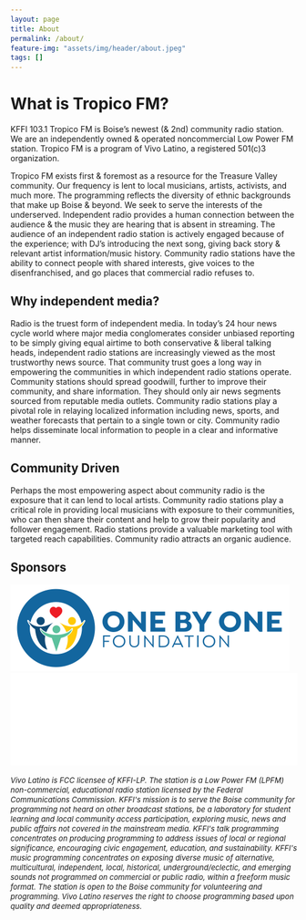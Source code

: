 ```yaml
---
layout: page
title: About
permalink: /about/
feature-img: "assets/img/header/about.jpeg"
tags: []
---
```


# What is Tropico FM?

KFFI 103.1 Tropico FM is Boise’s newest (& 2nd) community radio station. We are an independently owned & operated noncommercial Low Power FM station. Tropico FM is a program of Vivo Latino, a registered 501(c)3 organization.

Tropico FM exists first & foremost as a resource for the Treasure Valley community. Our frequency is lent to local musicians, artists, activists, and much more. The programming reflects the diversity of ethnic backgrounds that make up Boise & beyond. We seek to serve the interests of the underserved. Independent radio provides a human connection between the audience & the music they are hearing that is absent in streaming. The audience of an independent radio station is actively engaged because of the experience; with DJ’s introducing the next song, giving back story & relevant artist information/music history. Community radio stations have the ability to connect people with shared interests, give voices to the disenfranchised, and go places that commercial radio refuses to.

## Why independent media?

Radio is the truest form of independent media. In today’s 24 hour news cycle world where major media conglomerates consider unbiased reporting to be simply giving equal airtime to both conservative & liberal talking heads, independent radio stations are increasingly viewed as the most trustworthy news source. That community trust goes a long way in empowering the communities in which independent radio stations operate. Community stations should spread goodwill, further to improve their community, and share information. They should only air news segments sourced from reputable media outlets. Community radio stations play a pivotal role in relaying localized information including news, sports, and weather forecasts that pertain to a single town or city. Community radio helps disseminate local information to people in a clear and informative manner.

## Community Driven

Perhaps the most empowering aspect about community radio is the exposure that it can lend to local artists. Community radio stations play a critical role in providing local musicians with exposure to their communities, who can then share their content and help to grow their popularity and follower engagement. Radio stations provide a valuable marketing tool with targeted reach capabilities. Community radio attracts an organic audience.

## Sponsors

<a href="https://onebyonefoundation.org/"><img src="/assets/img/sponsors/OBO_logo.svg" alt="One By One Foundation"></a>
<a href="https://smokeheir.com/"><img src="/assets/img/sponsors/HEIR.png" alt="Smoke Heir"></a>

_<font size="2">Vivo Latino is FCC licensee of KFFI-LP. The station is a Low Power FM (LPFM) non-commercial, educational radio station licensed by the Federal Communications Commission. KFFI's mission is to serve the Boise community for programming not heard on other broadcast stations, be a laboratory for student learning and local community access participation, exploring music, news and public affairs not covered in the mainstream media. KFFI's talk programming concentrates on producing programming to address issues of local or regional significance, encouraging civic engagement, education, and sustainability. KFFI's music programming concentrates on exposing diverse music of alternative, multicultural, independent, local, historical, underground/eclectic, and emerging sounds not programmed on commercial or public radio, within a freeform music format. The station is open to the Boise community for volunteering and programming. Vivo Latino reserves the right to choose programming based upon quality and deemed appropriateness.</font>_
